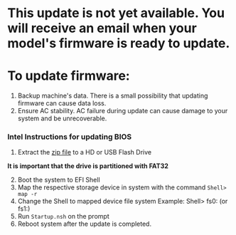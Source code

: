 # This update is not yet available. You will receive an email when your model's firmware is ready to update.

# To update firmware:

1. Backup machine's data. There is a small possibility that updating firmware can cause data loss.
2. Ensure AC stability. AC failure during update can cause damage to your system and be unrecoverable.

### Intel Instructions for updating BIOS
   
   1.  Extract the [zip file](https://github.com/system76/firmware-desktop/blob/master/jacv6/S1200SPO_BIOS_R03010026_.zip) to a 
   HD or USB Flash Drive

   **It is important that the drive is partitioned with FAT32**
  
   2.  Boot the system to EFI Shell
   3.  Map the respective storage device in system with the command
          `Shell> map -r`
   4.  Change the Shell to mapped device file system
          Example: Shell> fs0: (or fs1:)
   5.  Run `Startup.nsh` on the prompt
   6.  Reboot system after the update is completed.
